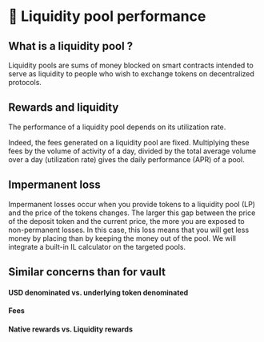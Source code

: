# 💱 Liquidity pool performance

## What is a liquidity pool ?

Liquidity pools are sums of money blocked on smart contracts intended to serve as liquidity to people who wish to exchange tokens on decentralized protocols.

## Rewards and liquidity

The performance of a liquidity pool depends on its utilization rate.

Indeed, the fees generated on a liquidity pool are fixed. Multiplying these fees by the volume of activity of a day, divided by the total average volume over a day (utilization rate) gives the daily performance (APR) of a pool.

## Impermanent loss



Impermanent losses occur when you provide tokens to a liquidity pool (LP) and the price of the tokens changes. The larger this gap between the price of the deposit token and the current price, the more you are exposed to non-permanent losses. In this case, this loss means that you will get less money by placing than by keeping the money out of the pool. We will integrate a built-in IL calculator on the targeted pools.







## Similar concerns than for vault

#### USD denominated vs. underlying token denominated

#### Fees

#### Native rewards vs. Liquidity rewards



##





